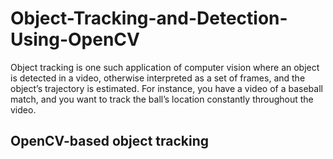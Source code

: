 # Object-Tracking-and-Detection-Using-OpenCV
Object tracking is one such application of computer vision where an object is detected in a video, otherwise interpreted as a set of frames, and the object’s trajectory is estimated. For instance, you have a video of a baseball match, and you want to track the ball’s location constantly throughout the video.

## OpenCV-based object tracking

